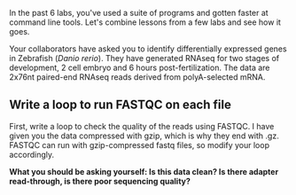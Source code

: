 In the past 6 labs, you've used a suite of programs and gotten faster at command line tools. Let's combine lessons from a few labs and see how it goes. 

Your collaborators have asked you to identify differentially expressed genes in Zebrafish (_Danio rerio_). They have generated RNAseq for two stages of development, 2 cell embryo and 6 hours post-fertilization. The data are 2x76nt paired-end RNAseq reads derived from polyA-selected mRNA. 

## Write a loop to run FASTQC on each file

First, write a loop to check the quality of the reads using FASTQC. I have given you the data compressed with gzip, which is why they end with .gz. FASTQC can run with gzip-compressed fastq files, so modify your loop accordingly. 

**What you should be asking yourself: Is this data clean? Is there adapter read-through, is there poor sequencing quality?**



